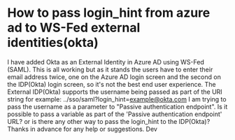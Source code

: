 
# How to pass login_hint from azure ad to WS-Fed external identities(okta)

I have added Okta as an External Identity in Azure AD using WS-Fed (SAML). This is all working but as it stands the users have to enter their email address twice, one on the Azure AD login screen and the second on the IDP(Okta) login screen, so it's not the best end user experience.
The External IDP(Okta) supports the username being passed as part of the URI string for example:
../sso/saml?login_hint=example@okta.com
I am trying to pass the username as a parameter to "Passive authentication endpoint".
Is it possible to pass a variable as part of the 'Passive authentication endpoint' URL?
or is there any other way to pass the login_hint to the IDP(Okta)?
Thanks in advance for any help or suggestions.
Dev

        